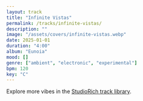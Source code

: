 ```yaml
---
layout: track
title: "Infinite Vistas"
permalink: /tracks/infinite-vistas/
description: ""
image: "/assets/covers/infinite-vistas.webp"
date: 2025-01-01
duration: "4:00"
album: "Eunoia"
mood: []
genre: ["ambient", "electronic", "experimental"]
bpm: 120
key: "C"
---
```


Explore more vibes in the [StudioRich track library](/tracks/).
